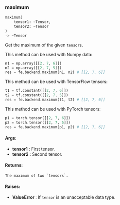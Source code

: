 

### maximum
```python
maximum(
	tensor1: ~Tensor,
	tensor2: ~Tensor
)
-> ~Tensor
```
Get the maximum of the given `tensors`.

This method can be used with Numpy data:
```python
n1 = np.array([[2, 7, 6]])
n2 = np.array([[2, 7, 5]])
res = fe.backend.maximum(n1, n2) # [[2, 7, 6]]
```

This method can be used with TensorFlow tensors:
```python
t1 = tf.constant([[2, 7, 6]])
t2 = tf.constant([[2, 7, 5]])
res = fe.backend.maximum(t1, t2) # [[2, 7, 6]]
```

This method can be used with PyTorch tensors:
```python
p1 = torch.tensor([[2, 7, 6]])
p2 = torch.tensor([[2, 7, 5]])
res = fe.backend.maximum(p1, p2) # [[2, 7, 6]]
```


#### Args:

* **tensor1** :  First tensor.
* **tensor2** :  Second tensor.

#### Returns:
    The maximum of two `tensors`.

#### Raises:

* **ValueError** :  If `tensor` is an unacceptable data type.